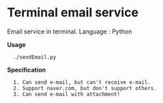 Terminal email service
======================
Email service in terminal.
Language : Python

__Usage__

      ./sendEmail.py
      
__Specification__

      1. Can send e-mail, but can't receive e-mail.
      2. Support naver.com, but don't support others.
      3. Can send e-mail with attachment!
